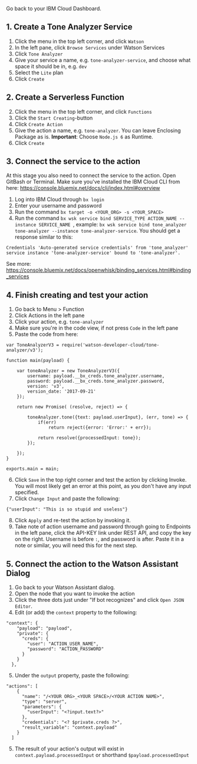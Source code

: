 Go back to your IBM Cloud Dashboard.

## 1. Create a Tone Analyzer Service
1. Click the menu in the top left corner, and click `Watson`
2. In the left pane, click `Browse Services` under Watson Services
3. Click `Tone Analyzer`
4. Give your service a name, e.g. `tone-analyzer-service`, and choose what space it should be in, e.g. `dev`
5. Select the `Lite` plan
6. Click `Create`


## 2. Create a Serverless Function
2. Click the menu in the top left corner, and click `Functions`
3. Click the `Start Creating`-button
4. Click `Create Action`
5. Give the action a name, e.g. `tone-analyzer`. You can leave Enclosing Package as is. **Important**: Choose `Node.js 6` as Runtime.
6. Click `Create`


## 3. Connect the service to the action
At this stage you also need to connect the service to the action. Open GitBash or Terminal. Make sure you've installed the IBM Cloud CLI from here: https://console.bluemix.net/docs/cli/index.html#overview

1. Log into IBM Cloud through `bx login`
2. Enter your username and password
3. Run the command `bx target -o <YOUR_ORG> -s <YOUR_SPACE>`
4. Run the command `bx wsk service bind SERVICE_TYPE ACTION_NAME --instance SERVICE_NAME `, example: `bx wsk service bind tone_analyzer tone-analyzer --instance tone-analyzer-service`. You should get a response similar to this:
```
Credentials 'Auto-generated service credentials' from 'tone_analyzer' service instance 'tone-analyzer-service' bound to 'tone-analyzer'.
```
See more: https://console.bluemix.net/docs/openwhisk/binding_services.html#binding_services 

## 4. Finish creating and test your action
1. Go back to Menu > Function
2. Click Actions in the left pane
3. Click your action, e.g. `tone-analyzer`
4. Make sure you're in the code view, if not press `Code` in the left pane
5. Paste the code from here: 
```
var ToneAnalyzerV3 = require('watson-developer-cloud/tone-analyzer/v3');

function main(payload) {

    var toneAnalyzer = new ToneAnalyzerV3({
        username: payload.__bx_creds.tone_analyzer.username,
        password: payload.__bx_creds.tone_analyzer.password,
        version: 'v3',
        version_date: '2017-09-21'
    });
    
    return new Promise( (resolve, reject) => {

        toneAnalyzer.tone({text: payload.userInput}, (err, tone) => {
            if(err) 
                return reject({error: 'Error:' + err});
                
            return resolve({processedInput: tone});
        });

    });
}

exports.main = main;
```
6. Click `Save` in the top right corner and test the action by clicking Invoke. You will most likely get an error at this point, as you don't have any input specified.
7. Click `Change Input` and paste the following: 
```
{"userInput": "This is so stupid and useless"}
```
8. Click `Apply` and re-test the action by invoking it.
9. Take note of action username and password through going to Endpoints in the left pane, click the API-KEY link under REST API, and copy the key on the right. Username is before `:`, and password is after. Paste it in a note or similar, you will need this for the next step.

## 5. Connect the action to the Watson Assistant Dialog
1. Go back to your Watson Assistant dialog.  
2. Open the node that you want to invoke the action
3. Click the three dots just under "If bot recognizes" and click `Open JSON Editor`.
4. Edit (or add) the `context` property to the following:
```
"context": {
    "payload": "payload",
    "private": {
      "creds": {
        "user": "ACTION_USER_NAME",
        "password": "ACTION_PASSWORD"
      }
    }
  },
``` 
5. Under the `output` property, paste the following:
```
"actions": [
    {
      "name": "/<YOUR ORG>_<YOUR SPACE>/<YOUR ACTION NAME>",
      "type": "server",
      "parameters": {
        "userInput": "<?input.text?>"
      },
      "credentials": "<? $private.creds ?>",
      "result_variable": "context.payload"
    }
  ]
```
5. The result of your action's output will exist in `context.payload.processedInput` or shorthand `$payload.processedInput`